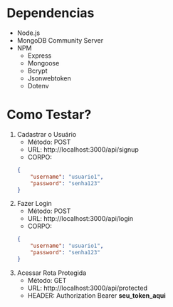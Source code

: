 # Dependencias
* Node.js
* MongoDB Community Server
* NPM
    * Express
    * Mongoose
    * Bcrypt
    * Jsonwebtoken
    * Dotenv

# Como Testar?
1. Cadastrar o Usuário
    * Método: POST
    * URL: http://localhost:3000/api/signup
    * CORPO:
    ```json
    {
        "username": "usuario1",
        "password": "senha123"
    }
    ```
2. Fazer Login
    * Método: POST
    * URL: http://localhost:3000/api/login
    * CORPO:
    ```json
    {
        "username": "usuario1",
        "password": "senha123"
    }
    ```
3. Acessar Rota Protegida
    * Método: GET
    * URL: http://localhost:3000/api/protected
    * HEADER: Authorization Bearer **seu_token_aqui**
